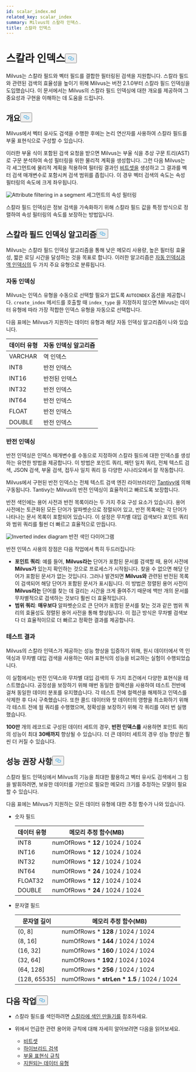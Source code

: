 ```yaml
---
id: scalar_index.md
related_key: scalar_index
summary: Milvus의 스칼라 인덱스.
title: 스칼라 인덱스
---
```

<h1 id="Scalar-Index" class="common-anchor-header">스칼라 인덱스<button data-href="#Scalar-Index" class="anchor-icon" translate="no">
      <svg translate="no"
        aria-hidden="true"
        focusable="false"
        height="20"
        version="1.1"
        viewBox="0 0 16 16"
        width="16"
      >
        <path
          fill="#0092E4"
          fill-rule="evenodd"
          d="M4 9h1v1H4c-1.5 0-3-1.69-3-3.5S2.55 3 4 3h4c1.45 0 3 1.69 3 3.5 0 1.41-.91 2.72-2 3.25V8.59c.58-.45 1-1.27 1-2.09C10 5.22 8.98 4 8 4H4c-.98 0-2 1.22-2 2.5S3 9 4 9zm9-3h-1v1h1c1 0 2 1.22 2 2.5S13.98 12 13 12H9c-.98 0-2-1.22-2-2.5 0-.83.42-1.64 1-2.09V6.25c-1.09.53-2 1.84-2 3.25C6 11.31 7.55 13 9 13h4c1.45 0 3-1.69 3-3.5S14.5 6 13 6z"
        ></path>
      </svg>
    </button></h1><p>Milvus는 스칼라 필드와 벡터 필드를 결합한 필터링된 검색을 지원합니다. 스칼라 필드와 관련된 검색의 효율성을 높이기 위해 Milvus는 버전 2.1.0부터 스칼라 필드 인덱싱을 도입했습니다. 이 문서에서는 Milvus의 스칼라 필드 인덱싱에 대한 개요를 제공하여 그 중요성과 구현을 이해하는 데 도움을 드립니다.</p>
<h2 id="Overview" class="common-anchor-header">개요<button data-href="#Overview" class="anchor-icon" translate="no">
      <svg translate="no"
        aria-hidden="true"
        focusable="false"
        height="20"
        version="1.1"
        viewBox="0 0 16 16"
        width="16"
      >
        <path
          fill="#0092E4"
          fill-rule="evenodd"
          d="M4 9h1v1H4c-1.5 0-3-1.69-3-3.5S2.55 3 4 3h4c1.45 0 3 1.69 3 3.5 0 1.41-.91 2.72-2 3.25V8.59c.58-.45 1-1.27 1-2.09C10 5.22 8.98 4 8 4H4c-.98 0-2 1.22-2 2.5S3 9 4 9zm9-3h-1v1h1c1 0 2 1.22 2 2.5S13.98 12 13 12H9c-.98 0-2-1.22-2-2.5 0-.83.42-1.64 1-2.09V6.25c-1.09.53-2 1.84-2 3.25C6 11.31 7.55 13 9 13h4c1.45 0 3-1.69 3-3.5S14.5 6 13 6z"
        ></path>
      </svg>
    </button></h2><p>Milvus에서 벡터 유사도 검색을 수행한 후에는 논리 연산자를 사용하여 스칼라 필드를 부울 표현식으로 구성할 수 있습니다.</p>
<p>이러한 부울 식이 포함된 검색 요청을 받으면 Milvus는 부울 식을 추상 구문 트리(AST)로 구문 분석하여 속성 필터링을 위한 물리적 계획을 생성합니다. 그런 다음 Milvus는 각 세그먼트에 물리적 계획을 적용하여 필터링 결과인 <a href="/docs/ko/v2.5.x/bitset.md">비트셋을</a> 생성하고 그 결과를 벡터 검색 매개변수로 포함시켜 검색 범위를 좁힙니다. 이 경우 벡터 검색의 속도는 속성 필터링의 속도에 크게 좌우됩니다.</p>
<p>
  
   <span class="img-wrapper"> <img translate="no" src="/docs/v2.5.x/assets/scalar_index.png" alt="Attribute filtering in a segment" class="doc-image" id="attribute-filtering-in-a-segment" />
   </span> <span class="img-wrapper"> <span>세그먼트의 속성 필터링</span> </span></p>
<p>스칼라 필드 인덱싱은 정보 검색을 가속화하기 위해 스칼라 필드 값을 특정 방식으로 정렬하여 속성 필터링의 속도를 보장하는 방법입니다.</p>
<h2 id="Scalar-field-indexing-algorithms" class="common-anchor-header">스칼라 필드 인덱싱 알고리즘<button data-href="#Scalar-field-indexing-algorithms" class="anchor-icon" translate="no">
      <svg translate="no"
        aria-hidden="true"
        focusable="false"
        height="20"
        version="1.1"
        viewBox="0 0 16 16"
        width="16"
      >
        <path
          fill="#0092E4"
          fill-rule="evenodd"
          d="M4 9h1v1H4c-1.5 0-3-1.69-3-3.5S2.55 3 4 3h4c1.45 0 3 1.69 3 3.5 0 1.41-.91 2.72-2 3.25V8.59c.58-.45 1-1.27 1-2.09C10 5.22 8.98 4 8 4H4c-.98 0-2 1.22-2 2.5S3 9 4 9zm9-3h-1v1h1c1 0 2 1.22 2 2.5S13.98 12 13 12H9c-.98 0-2-1.22-2-2.5 0-.83.42-1.64 1-2.09V6.25c-1.09.53-2 1.84-2 3.25C6 11.31 7.55 13 9 13h4c1.45 0 3-1.69 3-3.5S14.5 6 13 6z"
        ></path>
      </svg>
    </button></h2><p>Milvus는 스칼라 필드 인덱싱 알고리즘을 통해 낮은 메모리 사용량, 높은 필터링 효율성, 짧은 로딩 시간을 달성하는 것을 목표로 합니다. 이러한 알고리즘은 <a href="#auto-indexing">자동 인덱싱과</a> <a href="#inverted-indexing">역 인덱싱의</a> 두 가지 주요 유형으로 분류됩니다.</p>
<h3 id="Auto-indexing" class="common-anchor-header">자동 인덱싱</h3><p>Milvus는 인덱스 유형을 수동으로 선택할 필요가 없도록 <code translate="no">AUTOINDEX</code> 옵션을 제공합니다. <code translate="no">create_index</code> 메서드를 호출할 때 <code translate="no">index_type</code> 을 지정하지 않으면 Milvus는 데이터 유형에 따라 가장 적합한 인덱스 유형을 자동으로 선택합니다.</p>
<p>다음 표에는 Milvus가 지원하는 데이터 유형과 해당 자동 인덱싱 알고리즘이 나와 있습니다.</p>
<table>
<thead>
<tr><th>데이터 유형</th><th>자동 인덱싱 알고리즘</th></tr>
</thead>
<tbody>
<tr><td>VARCHAR</td><td>역 인덱스</td></tr>
<tr><td>INT8</td><td>반전 인덱스</td></tr>
<tr><td>INT16</td><td>반전된 인덱스</td></tr>
<tr><td>INT32</td><td>반전 인덱스</td></tr>
<tr><td>INT64</td><td>반전 인덱스</td></tr>
<tr><td>FLOAT</td><td>반전 인덱스</td></tr>
<tr><td>DOUBLE</td><td>반전 인덱스</td></tr>
</tbody>
</table>
<h3 id="Inverted-indexing" class="common-anchor-header">반전 인덱싱</h3><p>반전 인덱싱은 인덱스 매개변수를 수동으로 지정하여 스칼라 필드에 대한 인덱스를 생성하는 유연한 방법을 제공합니다. 이 방법은 포인트 쿼리, 패턴 일치 쿼리, 전체 텍스트 검색, JSON 검색, 부울 검색, 접두사 일치 쿼리 등 다양한 시나리오에서 잘 작동합니다.</p>
<p>Milvus에서 구현된 반전 인덱스는 전체 텍스트 검색 엔진 라이브러리인 <a href="https://github.com/quickwit-oss/tantivy">Tantivy에</a> 의해 구동됩니다. Tantivy는 Milvus의 반전 인덱싱이 효율적이고 빠르도록 보장합니다.</p>
<p>반전 색인에는 용어 사전과 반전 목록이라는 두 가지 주요 구성 요소가 있습니다. 용어 사전에는 토큰화된 모든 단어가 알파벳순으로 정렬되어 있고, 반전 목록에는 각 단어가 나타나는 문서 목록이 포함되어 있습니다. 이 설정은 무차별 대입 검색보다 포인트 쿼리와 범위 쿼리를 훨씬 더 빠르고 효율적으로 만듭니다.</p>
<p>
  
   <span class="img-wrapper"> <img translate="no" src="/docs/v2.5.x/assets/scalar_index_inverted.png" alt="Inverted index diagram" class="doc-image" id="inverted-index-diagram" />
   </span> <span class="img-wrapper"> <span>반전 색인 다이어그램</span> </span></p>
<p>반전 인덱스 사용의 장점은 다음 작업에서 특히 두드러집니다:</p>
<ul>
<li><strong>포인트 쿼리</strong>: 예를 들어, <strong>Milvus라는</strong> 단어가 포함된 문서를 검색할 때, 용어 사전에 <strong>Milvus가</strong> 있는지 확인하는 것으로 프로세스가 시작됩니다. 찾을 수 없으면 해당 단어가 포함된 문서가 없는 것입니다. 그러나 발견되면 <strong>Milvus와</strong> 관련된 반전된 목록이 검색되어 해당 단어가 포함된 문서가 표시됩니다. 이 방법은 정렬된 용어 사전이 <strong>Milvus라는</strong> 단어를 찾는 데 걸리는 시간을 크게 줄여주기 때문에 백만 개의 문서를 무차별적으로 검색하는 것보다 훨씬 더 효율적입니다.</li>
<li><strong>범위 쿼리</strong>: <strong>매우보다</strong> 알파벳순으로 큰 단어가 포함된 문서를 찾는 것과 같은 범위 쿼리의 효율성도 정렬된 용어 사전을 통해 향상됩니다. 이 접근 방식은 무차별 검색보다 더 효율적이므로 더 빠르고 정확한 결과를 제공합니다.</li>
</ul>
<h3 id="Test-results" class="common-anchor-header">테스트 결과</h3><p>Milvus의 스칼라 인덱스가 제공하는 성능 향상을 입증하기 위해, 원시 데이터에서 역 인덱싱과 무차별 대입 검색을 사용하는 여러 표현식의 성능을 비교하는 실험이 수행되었습니다.</p>
<p>이 실험에서는 반전 인덱스와 무차별 대입 검색의 두 가지 조건에서 다양한 표현식을 테스트했습니다. 공정성을 보장하기 위해 매번 동일한 컬렉션을 사용하여 테스트 전반에 걸쳐 동일한 데이터 분포를 유지했습니다. 각 테스트 전에 컬렉션을 해제하고 인덱스를 삭제한 후 다시 구축했습니다. 또한 콜드 데이터와 핫 데이터의 영향을 최소화하기 위해 각 테스트 전에 웜 쿼리를 수행했으며, 정확성을 보장하기 위해 각 쿼리를 여러 번 실행했습니다.</p>
<p><strong>100만</strong> 개의 레코드로 구성된 데이터 세트의 경우, <strong>반전 인덱스를</strong> 사용하면 포인트 쿼리의 성능이 최대 <strong>30배까지</strong> 향상될 수 있습니다. 더 큰 데이터 세트의 경우 성능 향상은 훨씬 더 커질 수 있습니다.</p>
<h2 id="Performance-recommandations" class="common-anchor-header">성능 권장 사항<button data-href="#Performance-recommandations" class="anchor-icon" translate="no">
      <svg translate="no"
        aria-hidden="true"
        focusable="false"
        height="20"
        version="1.1"
        viewBox="0 0 16 16"
        width="16"
      >
        <path
          fill="#0092E4"
          fill-rule="evenodd"
          d="M4 9h1v1H4c-1.5 0-3-1.69-3-3.5S2.55 3 4 3h4c1.45 0 3 1.69 3 3.5 0 1.41-.91 2.72-2 3.25V8.59c.58-.45 1-1.27 1-2.09C10 5.22 8.98 4 8 4H4c-.98 0-2 1.22-2 2.5S3 9 4 9zm9-3h-1v1h1c1 0 2 1.22 2 2.5S13.98 12 13 12H9c-.98 0-2-1.22-2-2.5 0-.83.42-1.64 1-2.09V6.25c-1.09.53-2 1.84-2 3.25C6 11.31 7.55 13 9 13h4c1.45 0 3-1.69 3-3.5S14.5 6 13 6z"
        ></path>
      </svg>
    </button></h2><p>스칼라 필드 인덱싱에서 Milvus의 기능을 최대한 활용하고 벡터 유사도 검색에서 그 힘을 발휘하려면, 보유한 데이터를 기반으로 필요한 메모리 크기를 추정하는 모델이 필요할 수 있습니다.</p>
<p>다음 표에는 Milvus가 지원하는 모든 데이터 유형에 대한 추정 함수가 나와 있습니다.</p>
<ul>
<li><p>숫자 필드</p>
<table>
<thead>
<tr><th>데이터 유형</th><th>메모리 추정 함수(MB)</th></tr>
</thead>
<tbody>
<tr><td>INT8</td><td>numOfRows * <strong>12</strong> / 1024 / 1024</td></tr>
<tr><td>INT16</td><td>numOfRows * <strong>12</strong> / 1024 / 1024</td></tr>
<tr><td>INT32</td><td>numOfRows * <strong>12</strong> / 1024 / 1024</td></tr>
<tr><td>INT64</td><td>numOfRows * <strong>24</strong> / 1024 / 1024</td></tr>
<tr><td>FLOAT32</td><td>numOfRows * <strong>12</strong> / 1024 / 1024</td></tr>
<tr><td>DOUBLE</td><td>numOfRows * <strong>24</strong> / 1024 / 1024</td></tr>
</tbody>
</table>
</li>
<li><p>문자열 필드</p>
<table>
<thead>
<tr><th>문자열 길이</th><th>메모리 추정 함수(MB)</th></tr>
</thead>
<tbody>
<tr><td>(0, 8]</td><td>numOfRows * <strong>128</strong> / 1024 / 1024</td></tr>
<tr><td>(8, 16]</td><td>numOfRows * <strong>144</strong> / 1024 / 1024</td></tr>
<tr><td>(16, 32]</td><td>numOfRows * <strong>160</strong> / 1024 / 1024</td></tr>
<tr><td>(32, 64]</td><td>numOfRows * <strong>192</strong> / 1024 / 1024</td></tr>
<tr><td>(64, 128]</td><td>numOfRows * <strong>256</strong> / 1024 / 1024</td></tr>
<tr><td>(128, 65535]</td><td>numOfRows * <strong>strLen * 1.5</strong> / 1024 / 1024</td></tr>
</tbody>
</table>
</li>
</ul>
<h2 id="Whats-next" class="common-anchor-header">다음 작업<button data-href="#Whats-next" class="anchor-icon" translate="no">
      <svg translate="no"
        aria-hidden="true"
        focusable="false"
        height="20"
        version="1.1"
        viewBox="0 0 16 16"
        width="16"
      >
        <path
          fill="#0092E4"
          fill-rule="evenodd"
          d="M4 9h1v1H4c-1.5 0-3-1.69-3-3.5S2.55 3 4 3h4c1.45 0 3 1.69 3 3.5 0 1.41-.91 2.72-2 3.25V8.59c.58-.45 1-1.27 1-2.09C10 5.22 8.98 4 8 4H4c-.98 0-2 1.22-2 2.5S3 9 4 9zm9-3h-1v1h1c1 0 2 1.22 2 2.5S13.98 12 13 12H9c-.98 0-2-1.22-2-2.5 0-.83.42-1.64 1-2.09V6.25c-1.09.53-2 1.84-2 3.25C6 11.31 7.55 13 9 13h4c1.45 0 3-1.69 3-3.5S14.5 6 13 6z"
        ></path>
      </svg>
    </button></h2><ul>
<li><p>스칼라 필드를 색인하려면 <a href="/docs/ko/v2.5.x/index-scalar-fields.md">스칼라에 색인 만들기를</a> 참조하세요.</p></li>
<li><p>위에서 언급한 관련 용어와 규칙에 대해 자세히 알아보려면 다음을 읽어보세요.</p>
<ul>
<li><a href="/docs/ko/v2.5.x/bitset.md">비트셋</a></li>
<li><a href="/docs/ko/v2.5.x/multi-vector-search.md">하이브리드 검색</a></li>
<li><a href="/docs/ko/v2.5.x/boolean.md">부울 표현식 규칙</a></li>
<li><a href="/docs/ko/v2.5.x/schema.md#Supported-data-type">지원되는 데이터 유형</a></li>
</ul></li>
</ul>

